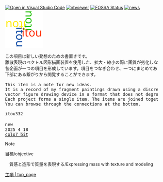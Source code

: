 [![Open in Visual Studio Code](https://img.shields.io/static/v1?logo=visualstudiocode&label=&message=Open%20in%20Visual%20Studio%20Code&labelColor=2c2c32&color=007acc&logoColor=007acc)](https://vscode.dev/?vscode-lang=ja)
[![nbviewer](https://raw.githubusercontent.com/taldatech/ee046211-deep-learning/main/assets/nbviewer_badge.svg)](https://nbviewer.org/github/itou332/)
[![FOSSA Status](https://app.fossa.com/api/projects/git%2Bgithub.com%2Fitou332%2Fitou332.svg?type=shield)](https://app.fossa.com/projects/git%2Bgithub.com%2Fitou332%2Fitou332?ref=badge_shield)
[![news](https://github.com/itou332/itou332/blob/main/test_obi3.svg)](https://itou332.github.io/two/)
[![itou_no_huusilya.svg](https://github.com/itou332/itou332/blob/main/log_test.svg)](https://itou332.github.io/three/)

<pre>
この項目は新しい発想のための書置きです。
離散表現のベクトル図形描画装置を使用した、拡大・縮小の際に画質が劣化しない形式を採用して描いた私の断片画の記録です。
各企画が一つの項目を形成しています。項目をつなぎ合わせ、一つにまとめてあります。
下部にある繋がりから閲覧することができます。

This item is a note for new ideas.
It is a record of my fragment paintings drawn using a discrete representation 
vector figure drawing device in a format that does not degrade image quality when enlarged or reduced.
Each project forms a single item. The items are joined together to form one.
You can browse through the connections at the bottom.
   
itou332

new　 
2025_4_18   
<a href ="https://this.itouta33.workers.dev/">color_bit</a>
</pre>

> [!note]
>目標/objective
> 
>　質感と造形で質量を表現する/Expressing mass with texture and modeling


   <nav aria-label="サイト内メニュー">
    <a href="https://itou332.github.io/top_page/">主項 | top_page</a>
   </nav>
<!--
![defaul_icon.png](https://github.com/itou332/itou332/blob/main/git_identicon.png)
![defaul_icon.gif](https://github.com/itou332/itou332/blob/main/git_icon_lifegame1.gif)-->
